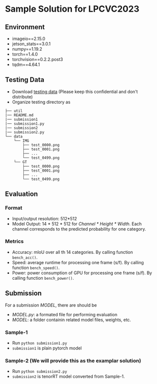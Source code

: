 # Sample Solution for LPCVC2023

## Environment
- imageio==2.15.0
- jetson_stats==3.0.1
- numpy==1.19.2
- torch==1.4.0
- torchvision==0.2.2.post3
- tqdm==4.64.1

## Testing Data 
- Download [testing data](https://drive.google.com/file/d/1bBwwA_SQ4vT7p5dBuZwo3rMipI6fx7SC/view?usp=sharing) (Please keep this confidential and don't distribute)
- Organize testing directory as
```
├── util
|── README.md
|── submission1
|── submission1.py
|── submission2
|── submission2.py
└── data
    └── IMG
        ├── test_0000.png
        ├── test_0001.png
        ├── ...
        └── test_0499.png
    └── GT
        ├── test_0000.png
        ├── test_0001.png
        ├── ...
        └── test_0499.png
```  

## Evaluation
### Format
- Input/output resolution: 512*512
- Model Output: 14 \* 512 \* 512 for *Channel \* Height \* Width*. Each channel corresponds to the predicted probability for one category.
### Metrics
- Accuracy: mIoU over all th 14 categories. By calling function `bench_acc()`.
- Speed: average runtime for processing one frame (s/f). By calling function `bench_speed()`.
- Power: power consumption of GPU for processing one frame (s/f). By calling function `bench_power()`.

## Submission
For a submission *MODEL*, there are should be
- *MODEL.py*: a formated file for performing evaluation 
- *MODEL*: a folder containin related model files, weights, etc.

### Sample-1
- Run `python submission1.py` 
- `submission1` is plain pytorch model

### Sample-2 (We will provide this as the examplar solution)
- Run `python submission2.py` 
- `submission2` is tenorRT model converted from Sample-1.

